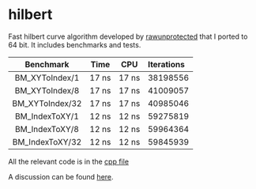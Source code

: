 # hilbert

Fast hilbert curve algorithm developed by [rawunprotected](https://github.com/rawrunprotected/hilbert_curves) that I ported to 64 bit. It includes benchmarks and tests.

| Benchmark          | Time      | CPU    | Iterations
|:------------------:|:---------:|:------:|:-----------
| BM_XYToIndex/1     | 17 ns     | 17 ns  | 38198556
| BM_XYToIndex/8     | 17 ns     | 17 ns  | 41009057
| BM_XYToIndex/32    | 17 ns     | 17 ns  | 40985046
| BM_IndexToXY/1     | 12 ns     | 12 ns  | 59275819
| BM_IndexToXY/8     | 12 ns     | 12 ns  | 59964364
| BM_IndexToXY/32    | 12 ns     | 12 ns  | 59845939

All the relevant code is in the [cpp file](https://github.com/jbenison/hilbert/blob/master/hilbert/hilbert.cpp)

A discussion can be found [here](http://threadlocalmutex.com/?p=126).